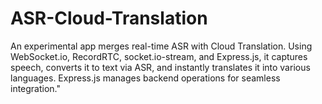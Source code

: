 # ASR-Cloud-Translation
An experimental app merges real-time ASR with Cloud Translation. Using WebSocket.io, RecordRTC, socket.io-stream, and Express.js, it captures speech, converts it to text via ASR, and instantly translates it into various languages. Express.js manages backend operations for seamless integration."
